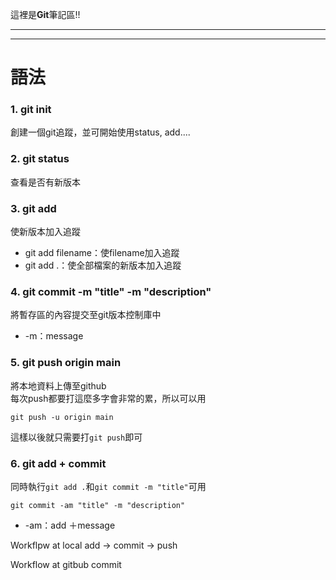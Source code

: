 這裡是**Git**筆記區!!<br>

-----
-----

語法
======

### 1. git init
創建一個git追蹤，並可開始使用status, add....<br>

### 2. git status
查看是否有新版本<br>

### 3. git add
使新版本加入追蹤<br>
+ git add filename：使filename加入追蹤<br>
+ git add .：使全部檔案的新版本加入追蹤<br>

### 4. git commit -m "title" -m "description"
將暫存區的內容提交至git版本控制庫中<br>
+ -m：message

### 5. git push origin main
將本地資料上傳至github<br>
每次push都要打這麼多字會非常的累，所以可以用
```
git push -u origin main
```
這樣以後就只需要打`git push`即可

### 6. git add + commit
同時執行`git add .`和`git commit -m "title"`可用
```
git commit -am "title" -m "description"
```
+ -am：add ＋message




Workflpw at local
add -> commit -> push

Workflow at gitbub
commit
